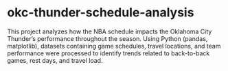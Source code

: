 # okc-thunder-schedule-analysis
This project analyzes how the NBA schedule impacts the Oklahoma City Thunder’s performance throughout the season. Using Python (pandas, matplotlib), datasets containing game schedules, travel locations, and team performance were processed to identify trends related to back-to-back games, rest days, and travel load.
